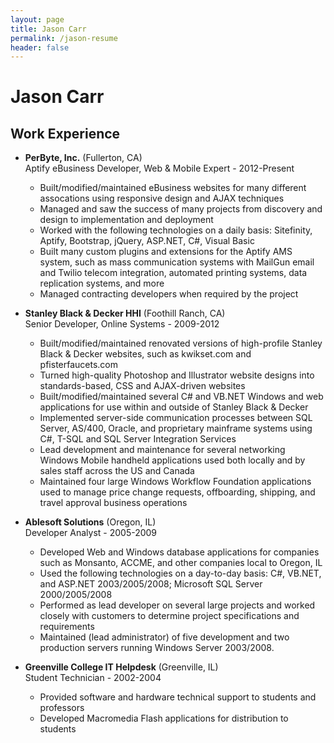 ```yaml
---
layout: page
title: Jason Carr
permalink: /jason-resume
header: false
---
```


Jason Carr
==========

Work Experience
---------------

* **PerByte, Inc.** (Fullerton, CA)  
  Aptify eBusiness Developer, Web & Mobile Expert - 2012-Present

  - Built/modified/maintained eBusiness websites for many  different assocations using responsive design and AJAX techniques
  - Managed and saw the success of many projects from discovery and design to implementation and deployment
  - Worked with the following technologies on a daily basis: Sitefinity, Aptify, Bootstrap, jQuery, ASP.NET, C#, Visual Basic
  - Built many custom plugins and extensions for the Aptify AMS system, such as mass communication systems with MailGun email and Twilio telecom integration, automated printing systems, data replication systems, and more
  - Managed contracting developers when required by the project
 
* **Stanley Black & Decker HHI** (Foothill Ranch, CA)  
  Senior Developer, Online Systems - 2009-2012

  - Built/modified/maintained renovated versions of high-profile Stanley Black & Decker websites, such as kwikset.com and pfisterfaucets.com
  - Turned high-quality Photoshop and Illustrator website designs into standards-based, CSS and AJAX-driven websites
  - Built/modified/maintained several C# and VB.NET Windows and web applications for use within and outside of Stanley Black & Decker
  - Implemented server-side communication processes between SQL Server, AS/400, Oracle, and proprietary mainframe systems using C#, T-SQL and SQL Server Integration Services
  - Lead development and maintenance for several networking Windows Mobile handheld applications used both locally and by sales staff across the US and Canada
  - Maintained four large Windows Workflow Foundation applications used to manage price change requests, offboarding, shipping, and travel approval business operations

* **Ablesoft Solutions** (Oregon, IL)  
  Developer Analyst - 2005-2009

  - Developed Web and Windows database applications for companies such as Monsanto, ACCME, and other companies local to Oregon, IL
  - Used the following technologies on a day-to-day basis: C#, VB.NET, and ASP.NET 2003/2005/2008; Microsoft SQL Server 2000/2005/2008
  - Performed as lead developer on several large projects and worked closely with customers to determine project specifications and requirements
  - Maintained (lead administrator) of five development and two production servers running Windows Server 2003/2008.

* **Greenville College IT Helpdesk** (Greenville, IL)  
  Student Technician - 2002-2004

  - Provided software and hardware technical support to students and professors
  - Developed Macromedia Flash applications for distribution to students